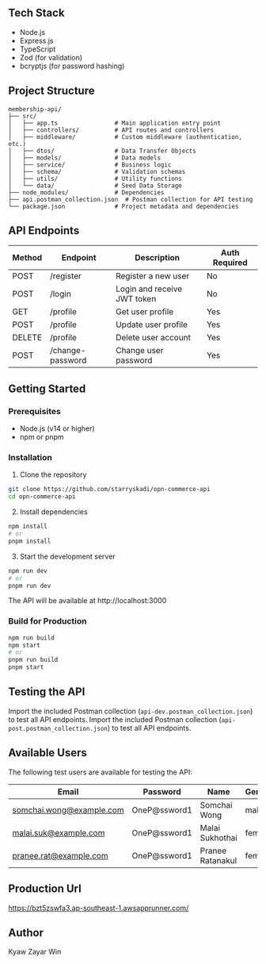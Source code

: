 ## Tech Stack

- Node.js
- Express.js
- TypeScript
- Zod (for validation)
- bcryptjs (for password hashing)

## Project Structure

```
membership-api/
├── src/
│   ├── app.ts                # Main application entry point
│   ├── controllers/          # API routes and controllers
│   ├── middleware/           # Custom middleware (authentication, etc.)
│   ├── dtos/                 # Data Transfer Objects
│   ├── models/               # Data models
│   ├── service/              # Business logic
│   ├── schema/               # Validation schemas
│   ├── utils/                # Utility functions
│   └── data/                 # Seed Data Storage
├── node_modules/             # Dependencies
├── api.postman_collection.json  # Postman collection for API testing
└── package.json              # Project metadata and dependencies
```

## API Endpoints

| Method | Endpoint         | Description                 | Auth Required |
|--------|------------------|-----------------------------|---------------|
| POST   | /register        | Register a new user         | No            |
| POST   | /login           | Login and receive JWT token | No            |
| GET    | /profile         | Get user profile            | Yes           |
| POST   | /profile         | Update user profile         | Yes           |
| DELETE | /profile         | Delete user account         | Yes           |
| POST   | /change-password | Change user password        | Yes           |

## Getting Started

### Prerequisites

- Node.js (v14 or higher)
- npm or pnpm

### Installation

1. Clone the repository
```bash
git clone https://github.com/starryskadi/opn-commerce-api
cd opn-commerce-api
```

2. Install dependencies
```bash
npm install
# or
pnpm install
```

3. Start the development server
```bash
npm run dev
# or
pnpm run dev
```

The API will be available at http://localhost:3000

### Build for Production

```bash
npm run build
npm start
# or
pnpm run build
pnpm start
```

## Testing the API

Import the included Postman collection (`api-dev.postman_collection.json`) to test all API endpoints.
Import the included Postman collection (`api-post.postman_collection.json`) to test all API endpoints.


## Available Users

The following test users are available for testing the API:

| Email | Password | Name | Gender |
|-------|----------|------|--------|
| somchai.wong@example.com | OneP@ssword1 | Somchai Wong | male |
| malai.suk@example.com | OneP@ssword1 | Malai Sukhothai | female |
| pranee.rat@example.com | OneP@ssword1 | Pranee Ratanakul | female |

## Production Url
https://bzt5zswfa3.ap-southeast-1.awsapprunner.com/

## Author

Kyaw Zayar Win